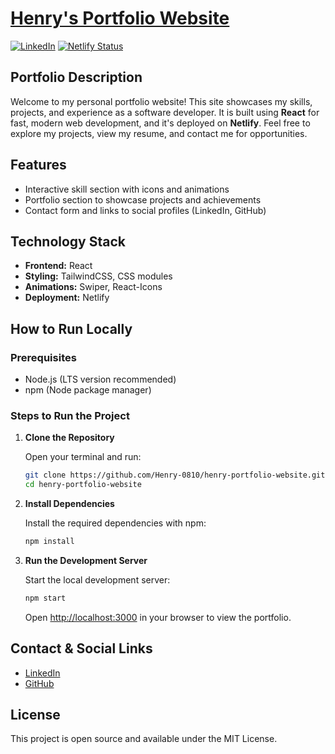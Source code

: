 # [Henry's Portfolio Website](https://henry0810-portfolio.netlify.app/)                                            
[![LinkedIn](https://img.shields.io/badge/LinkedIn-Henry%20-%230077B5?logo=linkedin&logoColor=white)](https://www.linkedin.com/in/henry-pan-mun-li/)
[![Netlify Status](https://api.netlify.com/api/v1/badges/0ea315a3-fc5b-4404-bc56-29139a4e61a4/deploy-status)](https://app.netlify.com/sites/henry0810-portfolio/deploys)

## Portfolio Description
Welcome to my personal portfolio website! This site showcases my skills, projects, and experience as a software developer. It is built using **React** for fast, modern web development, and it's deployed on **Netlify**. Feel free to explore my projects, view my resume, and contact me for opportunities.

## Features
- Interactive skill section with icons and animations
- Portfolio section to showcase projects and achievements
- Contact form and links to social profiles (LinkedIn, GitHub)

## Technology Stack
- **Frontend:** React
- **Styling:** TailwindCSS, CSS modules
- **Animations:** Swiper, React-Icons
- **Deployment:** Netlify

## How to Run Locally

### Prerequisites
- Node.js (LTS version recommended)
- npm (Node package manager)

### Steps to Run the Project

1. **Clone the Repository**

    Open your terminal and run:

    ```bash
    git clone https://github.com/Henry-0810/henry-portfolio-website.git
    cd henry-portfolio-website
    ```

2. **Install Dependencies**

    Install the required dependencies with npm:

    ```bash
    npm install
    ```

3. **Run the Development Server**

    Start the local development server:

    ```bash
    npm start
    ```

    Open [http://localhost:3000](http://localhost:3000) in your browser to view the portfolio.

## Contact & Social Links
- [LinkedIn](https://www.linkedin.com/in/henry-pan-mun-li/)
- [GitHub](https://github.com/Henry-0810)

## License
This project is open source and available under the MIT License.

